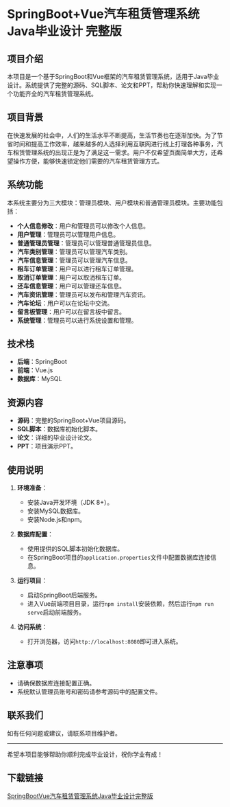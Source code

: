 # SpringBoot+Vue汽车租赁管理系统 Java毕业设计 完整版

## 项目介绍

本项目是一个基于SpringBoot和Vue框架的汽车租赁管理系统，适用于Java毕业设计。系统提供了完整的源码、SQL脚本、论文和PPT，帮助你快速理解和实现一个功能齐全的汽车租赁管理系统。

## 项目背景

在快速发展的社会中，人们的生活水平不断提高，生活节奏也在逐渐加快。为了节省时间和提高工作效率，越来越多的人选择利用互联网进行线上打理各种事务，汽车租赁管理系统的出现正是为了满足这一需求。用户不仅希望页面简单大方，还希望操作方便，能够快速锁定他们需要的汽车租赁管理方式。

## 系统功能

本系统主要分为三大模块：管理员模块、用户模块和普通管理员模块。主要功能包括：

- **个人信息修改**：用户和管理员可以修改个人信息。
- **用户管理**：管理员可以管理用户信息。
- **普通管理员管理**：管理员可以管理普通管理员信息。
- **汽车类别管理**：管理员可以管理汽车类别。
- **汽车信息管理**：管理员可以管理汽车信息。
- **租车订单管理**：用户可以进行租车订单管理。
- **取消订单管理**：用户可以取消租车订单。
- **还车信息管理**：用户可以管理还车信息。
- **汽车资讯管理**：管理员可以发布和管理汽车资讯。
- **汽车论坛**：用户可以在论坛中交流。
- **留言板管理**：用户可以在留言板中留言。
- **系统管理**：管理员可以进行系统设置和管理。

## 技术栈

- **后端**：SpringBoot
- **前端**：Vue.js
- **数据库**：MySQL

## 资源内容

- **源码**：完整的SpringBoot+Vue项目源码。
- **SQL脚本**：数据库初始化脚本。
- **论文**：详细的毕业设计论文。
- **PPT**：项目演示PPT。

## 使用说明

1. **环境准备**：
   - 安装Java开发环境（JDK 8+）。
   - 安装MySQL数据库。
   - 安装Node.js和npm。

2. **数据库配置**：
   - 使用提供的SQL脚本初始化数据库。
   - 在SpringBoot项目的`application.properties`文件中配置数据库连接信息。

3. **运行项目**：
   - 启动SpringBoot后端服务。
   - 进入Vue前端项目目录，运行`npm install`安装依赖，然后运行`npm run serve`启动前端服务。

4. **访问系统**：
   - 打开浏览器，访问`http://localhost:8080`即可进入系统。

## 注意事项

- 请确保数据库连接配置正确。
- 系统默认管理员账号和密码请参考源码中的配置文件。

## 联系我们

如有任何问题或建议，请联系项目维护者。

---

希望本项目能够帮助你顺利完成毕业设计，祝你学业有成！

## 下载链接

[SpringBootVue汽车租赁管理系统Java毕业设计完整版](https://pan.quark.cn/s/c57d13dd4a96)
